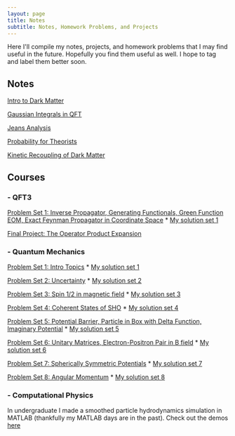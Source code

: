 ```yaml
---
layout: page
title: Notes
subtitle: Notes, Homework Problems, and Projects
---
```


Here I'll compile my notes, projects, and homework problems that I may find useful in the future. Hopefully you find them useful as well. I hope to tag and label them better soon.

## Notes

[Intro to Dark Matter](https://drive.google.com/file/d/1KzpEt2id5KqnxUWpr0ebqMdTbIGVj2uh/view?usp=sharing)

[Gaussian Integrals in QFT](https://drive.google.com/file/d/1uQZOfD9xw4gE9EHYandfunwnxNK1m7kR/view?usp=sharing)

[Jeans Analysis](https://drive.google.com/file/d/17F6PY19kr87pg3_6gddkg1MiA7jSYIfd/view?usp=sharing)

[Probability for Theorists](https://drive.google.com/file/d/1EHAHX20POxpar3sQEEyPL0xWq93PHvIA/view?usp=sharing)

[Kinetic Recoupling of Dark Matter](https://drive.google.com/file/d/1KlmK_Iv_O_BpkvVmQG-_M4sFd5JnygiF/view?usp=sharing)

## Courses

### - QFT3

[Problem Set 1: Inverse Propagator, Generating Functionals, Green Function EOM, Exact Feynman Propagator in Coordinate Space](http://scipp.ucsc.edu/~haber/ph222/qftiii20_1.pdf) * [My solution set 1](https://nolansmyth.github.io/assets/QFT3_HW1.pdf)

[Final Project: The Operator Product Expansion](http://scipp.ucsc.edu/~haber/ph222/[Nolan%20Smyth]_The_Operator_Product_Expansion)

### - Quantum Mechanics

[Problem Set 1: Intro Topics](https://nolansmyth.github.io/assets/phys215_HW1.pdf) * [My solution set 1](https://nolansmyth.github.io/assets/QMHW1.pdf)

[Problem Set 2: Uncertainty](https://nolansmyth.github.io/assets/phys215_HW2.pdf) * [My solution set 2](https://nolansmyth.github.io/assets/QMHW2.pdf)

[Problem Set 3: Spin 1/2 in magnetic field](https://nolansmyth.github.io/assets/phys215_HW3.pdf) * [My solution set 3](https://nolansmyth.github.io/assets/QMHW3.pdf)

[Problem Set 4: Coherent States of SHO](https://nolansmyth.github.io/assets/phys215_HW4.pdf) * [My solution set 4](https://nolansmyth.github.io/assets/QMHW4.pdf)

[Problem Set 5: Potential Barrier, Particle in Box with Delta Function, Imaginary Potential](https://nolansmyth.github.io/assets/phys215_HW5.pdf) * [My solution set 5](https://nolansmyth.github.io/assets/QMHW5.pdf)

[Problem Set 6: Unitary Matrices, Electron-Positron Pair in B field](https://nolansmyth.github.io/assets/phys215_HW6.pdf) * [My solution set 6](https://nolansmyth.github.io/assets/QMHW6.pdf)

[Problem Set 7: Spherically Symmetric Potentials](https://nolansmyth.github.io/assets/phys215_HW7.pdf) * [My solution set 7](https://nolansmyth.github.io/assets/QMHW7.pdf)

[Problem Set 8: Angular Momentum](https://nolansmyth.github.io/assets/phys215_HW8.pdf) * [My solution set 8](https://nolansmyth.github.io/assets/QMHW8.pdf)

       
### - Computational Physics

In undergraduate I made a smoothed particle hydrodynamics simulation in MATLAB (thankfully my MATLAB days are in the past). Check out the demos [here](https://github.com/NolanSmyth/Smoothed-particle-hydrodynamics)


